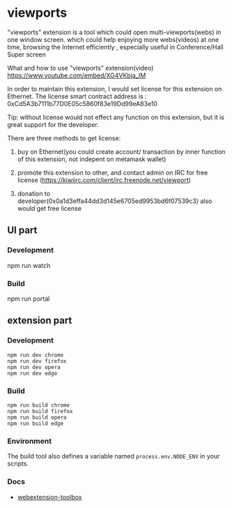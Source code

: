 # viewports
  "viewports" extension is a tool which could open multi-viewports(webs) in one window screen.
  which could help enjoying more webs(videos) at one time, browsing the Internet efficiently ,
  especially useful in Conference/Hall Super screen

  What and how to use "viewports" extension(video) https://www.youtube.com/embed/XG4VKbja_IM

  In order to maintain this extension, I would set license for this extension on Ethernet.
  The license smart contract address is : 0xCd5A3b7111b77D0E05c5860f83e19Dd99eA83e10

  Tip: without license would not effect any function on this extension, but it is great support for the developer.

  There are three methods to get license:

  1. buy on Ethernet(you could create account/ transaction by inner function of this extension, not indepent on metamask wallet)

  2. promote this extension to other, and contact admin on IRC for free license
  (https://kiwiirc.com/client/irc.freenode.net/viewport)

  3. donation to developer(0x0a1d3effa44dd3d145e6705ed9953bd6f07539c3) also would get free license

## UI part

### Development

  npm run watch

### Build

  npm run portal


## extension part

### Development

    npm run dev chrome
    npm run dev firefox
    npm run dev opera
    npm run dev edge

### Build

    npm run build chrome
    npm run build firefox
    npm run build opera
    npm run build edge

### Environment

The build tool also defines a variable named `process.env.NODE_ENV` in your scripts.

### Docs

* [webextension-toolbox](https://github.com/HaNdTriX/webextension-toolbox)
